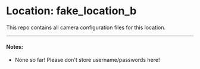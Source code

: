 # Location: fake_location_b

This repo contains all camera configuration files for this location.

---

#### Notes:

- None so far! Please don't store username/passwords here!

